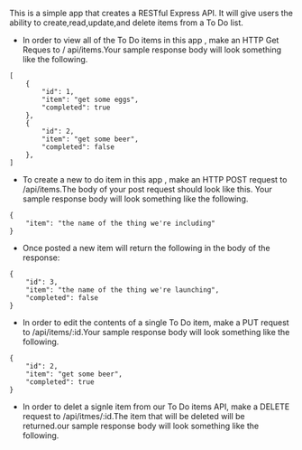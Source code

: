 This is a simple app that creates a RESTful Express API. It will give users the ability to create,read,update,and delete items from a To Do list.

- In order to view all of the To Do items in this app , make an HTTP Get Reques to / api/items.Your sample response body will look something like the following.

```
[
    {
        "id": 1,
        "item": "get some eggs",
        "completed": true
    },
    {
        "id": 2,
        "item": "get some beer",
        "completed": false
    },
]

```

- To create a new to do item in this app , make an HTTP POST request to /api/items.The body of your post request should look like this. Your sample response body will look something like the following.

```
{
    "item": "the name of the thing we're including"
}

```

- Once posted a new item will return the following in the body of the response:

```
{
	"id": 3,
	"item": "the name of the thing we're launching",
	"completed": false
}
```
- In order to edit the contents of a single To Do item, make a PUT request to /api/items/:id.Your sample response body will look something like the following.

```
{
	"id": 2,
	"item": "get some beer",
	"completed": true
}
```
- In order to delet a signle item from our To Do items API, make a DELETE request to /api/itmes/:id.The item that will be deleted will be returned.our sample response body will look something like the following.





